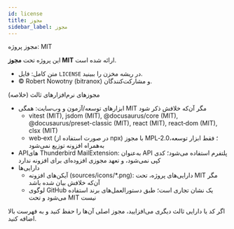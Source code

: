 ```yaml
---
id: license
title: مجوز
sidebar_label: مجوز
---
```


مجوز پروژه: MIT

این پروژه تحت **مجوز MIT** ارائه شده است.

- متن کامل: فایل `LICENSE` در ریشه مخزن را ببینید.
- © Robert Nowotny (bitranox) و مشارکت‌کنندگان.

مجوزهای نرم‌افزارهای ثالث (خلاصه)

- ابزارهای توسعه/آزمون و وب‌سایت: همگی MIT مگر آن‌که خلافش ذکر شود
  - vitest (MIT), jsdom (MIT), @docusaurus/core (MIT), @docusaurus/preset-classic (MIT), react (MIT), react‑dom (MIT), clsx (MIT)
  - web‑ext (در صورت استفاده از npx) با مجوز MPL‑2.0؛ فقط ابزار توسعه، به‌همراه افزونه توزیع نمی‌شود
- APIهای Thunderbird MailExtension: به‌عنوان API پلتفرم استفاده می‌شود؛ کدی کپی نمی‌شود، و تعهد مجوزی افزوده‌ای برای افزونه ندارد
- دارایی‌ها
  - آیکن‌های افزونه (sources/icons/\*.png): دارایی‌های پروژه، تحت MIT مگر آن‌که خلافش بیان شده باشد
  - لوگوی GitHub یک نشان تجاری است؛ طبق دستورالعمل‌های برند استفاده می‌شود و تحت MIT نیست

اگر کد یا دارایی ثالث دیگری می‌افزایید، مجوز اصلی آن‌ها را حفظ کنید و به فهرست بالا اضافه کنید.
